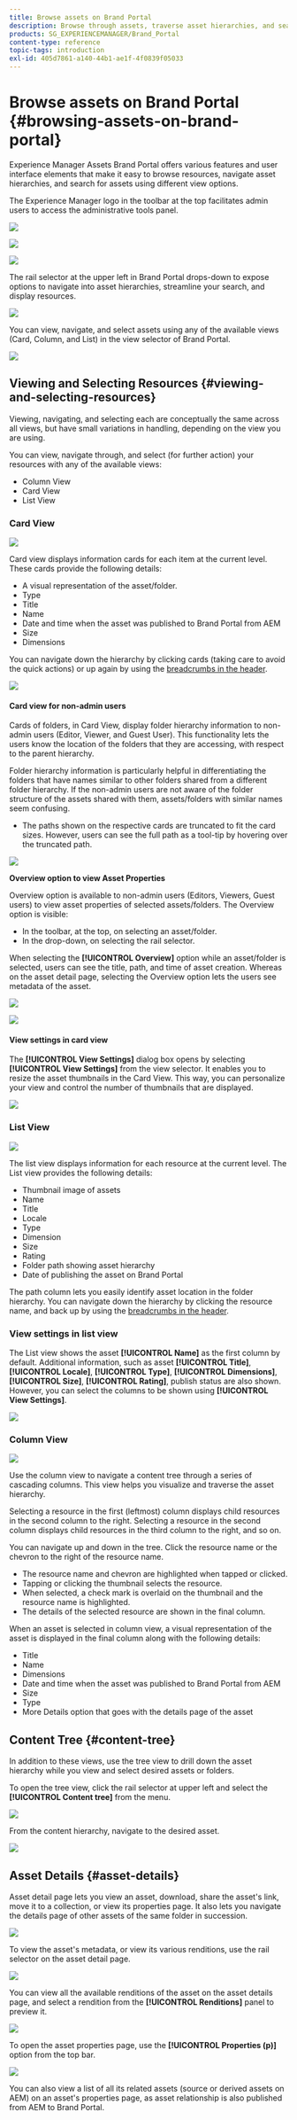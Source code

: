 ```yaml
---
title: Browse assets on Brand Portal
description: Browse through assets, traverse asset hierarchies, and search assets, using different view options and UI elements on Brand Portal.
products: SG_EXPERIENCEMANAGER/Brand_Portal
content-type: reference
topic-tags: introduction
exl-id: 405d7861-a140-44b1-ae1f-4f0839f05033
---
```

# Browse assets on Brand Portal {#browsing-assets-on-brand-portal}

Experience Manager Assets Brand Portal offers various features and user interface elements that make it easy to browse resources, navigate asset hierarchies, and search for assets using different view options.

The Experience Manager logo in the toolbar at the top facilitates admin users to access the administrative tools panel.

![](assets/aemlogo.png)

![](assets/admin-tools-panel-2.png)

![](assets/bp_subheader.png)

The rail selector at the upper left in Brand Portal drops-down to expose options to navigate into asset hierarchies, streamline your search, and display resources.

![](assets/siderail-1.png)

You can view, navigate, and select assets using any of the available views (Card, Column, and List) in the view selector of Brand Portal.

![](assets/viewselector.png)

## Viewing and Selecting Resources {#viewing-and-selecting-resources}

Viewing, navigating, and selecting each are conceptually the same across all views, but have small variations in handling, depending on the view you are using.

You can view, navigate through, and select (for further action) your resources with any of the available views:

* Column View
* Card View
* List View

### Card View

![](assets/card-view.png)

Card view displays information cards for each item at the current level. These cards provide the following details:

* A visual representation of the asset/folder.
* Type
* Title
* Name
* Date and time when the asset was published to Brand Portal from AEM
* Size
* Dimensions

You can navigate down the hierarchy by clicking cards (taking care to avoid the quick actions) or up again by using the [breadcrumbs in the header](https://experienceleague.adobe.com/en/docs/experience-manager-65/content/sites/authoring/essentials/basic-handling).

![](assets/cardquickactions.png)

#### Card view for non-admin users

Cards of folders, in Card View, display folder hierarchy information to non-admin users (Editor, Viewer, and Guest User). This functionality lets the users know the location of the folders that they are accessing, with respect to the parent hierarchy.

Folder hierarchy information is particularly helpful in differentiating the folders that have names similar to other folders shared from a different folder hierarchy. If the non-admin users are not aware of the folder structure of the assets shared with them, assets/folders with similar names seem confusing.

* The paths shown on the respective cards are truncated to fit the card sizes. However, users can see the full path as a tool-tip by hovering over the truncated path.

![](assets/folder-hierarchy1.png)

**Overview option to view Asset Properties**

Overview option is available to non-admin users (Editors, Viewers, Guest users) to view asset properties of selected assets/folders. The Overview option is visible:

* In the toolbar, at the top, on selecting an asset/folder.
* In the drop-down, on selecting the rail selector.

When selecting the **[!UICONTROL Overview]** option while an asset/folder is selected, users can see the title, path, and time of asset creation. Whereas on the asset detail page, selecting the Overview option lets the users see metadata of the asset.

![](assets/overview-option.png)

![](assets/overview-rail-selector.png)

#### View settings in card view

The **[!UICONTROL View Settings]** dialog box opens by selecting **[!UICONTROL View Settings]** from the view selector. It enables you to resize the asset thumbnails in the Card View. This way, you can personalize your view and control the number of thumbnails that are displayed.

![](assets/cardviewsettings.png)

### List View

![](assets/list-view.png)

The list view displays information for each resource at the current level. The List view provides the following details:

* Thumbnail image of assets
* Name
* Title
* Locale
* Type
* Dimension
* Size
* Rating
* Folder path showing asset hierarchy
* Date of publishing the asset on Brand Portal

The path column lets you easily identify asset location in the folder hierarchy. You can navigate down the hierarchy by clicking the resource name, and back up by using the [breadcrumbs in the header](https://experienceleague.adobe.com/en/docs/experience-manager-65/content/sites/authoring/essentials/basic-handling).

<!--
Comment Type: draft lastmodifiedby="mgulati" lastmodifieddate="2018-08-17T03:12:05.096-0400" type="annotation">Removed:- "Selecting assets in list view To select all items in the list, use the checkbox at the upper left of the list. When all items in the list are selected, this check box appears checked. To deselect all, click or tap the checkbox. When only some items are selected, it appears with a minus sign. To select all, click or tap the checkbox. To deselect all, click or tap the checkbox again. You can change the order of items using the dotted vertical bar at the far right of each item in the list. Click the vertical selection bar and drag the item to a new position in the list."
 -->

### View settings in list view

The List view shows the asset **[!UICONTROL Name]** as the first column by default. Additional information, such as asset **[!UICONTROL Title]**, **[!UICONTROL Locale]**, **[!UICONTROL Type]**, **[!UICONTROL Dimensions]**, **[!UICONTROL Size]**, **[!UICONTROL Rating]**, publish status are also shown. However, you can select the columns to be shown using **[!UICONTROL View Settings]**.

![](assets/list-view-setting.png)

### Column View

 ![](assets/column-view.png)

Use the column view to navigate a content tree through a series of cascading columns. This view helps you visualize and traverse the asset hierarchy.

Selecting a resource in the first (leftmost) column displays child resources in the second column to the right. Selecting a resource in the second column displays child resources in the third column to the right, and so on.

You can navigate up and down in the tree. Click the resource name or the chevron to the right of the resource name.

* The resource name and chevron are highlighted when tapped or clicked.
* Tapping or clicking the thumbnail selects the resource.
* When selected, a check mark is overlaid on the thumbnail and the resource name is highlighted.
* The details of the selected resource are shown in the final column.

When an asset is selected in column view, a visual representation of the asset is displayed in the final column along with the following details:

* Title
* Name
* Dimensions
* Date and time when the asset was published to Brand Portal from AEM
* Size
* Type
* More Details option that goes with the details page of the asset

<!--
Comment Type: draft

<h3>Selecting Resources</h3>
-->

<!--
Comment Type: draft

<p>Selecting a specific resource depends on a combination of the view and the device:</p>
-->

<!--
Comment Type: draft

<table border="1" cellpadding="1" cellspacing="0" width="100%">
<tbody>
<tr>
<td> </td>
<td>Select</td>
<td>Deselect</td>
</tr>
<tr>
<td>Column View<br /> </td>
<td>
<ul>
<li>Desktop:<br /> Mouseover, then use the check mark quick action</li>
<li>Mobile device:<br /> Tap the thumbnail</li>
</ul> </td>
<td>
<ul>
<li>Desktop:<br /> Click the thumbnail</li>
<li>Mobile device:<br /> Tap the thumbnail</li>
</ul> </td>
</tr>
<tr>
<td>Card View<br /> </td>
<td>
<ul>
<li>Desktop:<br /> Mouseover, then use the check mark quick action</li>
<li>Mobile device:<br /> Tap-and-hold the card</li>
</ul> </td>
<td>
<ul>
<li>Desktop:<br /> Click the card</li>
<li>Mobile device:<br /> Tap the card</li>
</ul> </td>
</tr>
<tr>
<td>List View</td>
<td>
<ul>
<li>Desktop:<br /> Mouseover, then use the check mark quick action</li>
<li>Mobile device:<br /> Tap the thumbnail</li>
</ul> </td>
<td>
<ul>
<li>Desktop:<br /> Click the thumbnail</li>
<li>Mobile device:<br /> Tap the thumbnail</li>
</ul> </td>
</tr>
</tbody>
</table>
-->

<!--
Comment Type: draft

Deselecting All
-->

<!--
Comment Type: draft

<p>In all cases, as you select items the count of the items selected is displayed at the upper right of the toolbar.</p>
<p>You can deselect all items and exit selection mode by clicking or tapping the X next to the count.</p>
-->

<!--
Comment Type: draft

<p>In all views, all items can be deselected by tapping escape on the keyboard if you are using a desktop device.</p>
-->

## Content Tree {#content-tree}

In addition to these views, use the tree view to drill down the asset hierarchy while you view and select desired assets or folders.

To open the tree view, click the rail selector at upper left and select the **[!UICONTROL Content tree]** from the menu.

![](assets/contenttree.png)

From the content hierarchy, navigate to the desired asset.

![](assets/content-tree.png)

## Asset Details {#asset-details}

Asset detail page lets you view an asset, download, share the asset's link, move it to a collection, or view its properties page. It also lets you navigate the details page of other assets of the same folder in succession.

![](assets/asset-detail.png)

To view the asset's metadata, or view its various renditions, use the rail selector on the asset detail page.

![](assets/asset-overview.png)

You can view all the available renditions of the asset on the asset details page, and select a rendition from the **[!UICONTROL Renditions]** panel to preview it.

![](assets/renditions.png)

<!-- removed as it is fixed in 2022.02.0 release
>[!CAUTION]
>
>(**Experience Manager Assets as a Cloud Service** only) The following known issues will be fixed in the upcoming release:
>
>The **[!UICONTROL Renditions]** panel does not list all the static renditions of the assets that are published to Brand Portal after December 16, 2021.
>
>The **[!UICONTROL Renditions]** panel lists the smart crop renditions of the asset, however, the user cannot preview or download the smart crop renditions.
-->

To open the asset properties page, use the **[!UICONTROL Properties (p)]** option from the top bar.

![](assets/asset-properties.png)

You can also view a list of all its related assets (source or derived assets on AEM) on an asset's properties page, as asset relationship is also published from AEM to Brand Portal.

